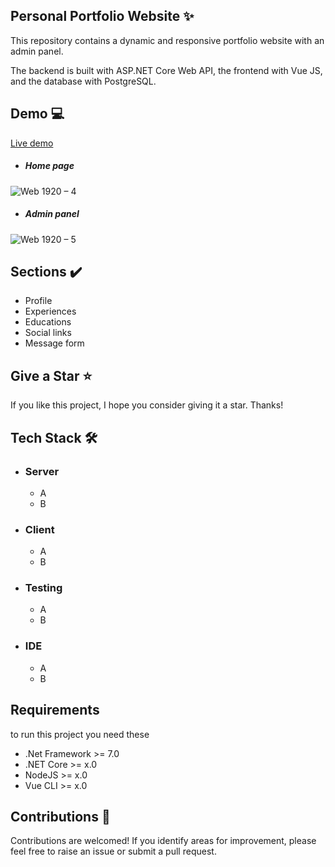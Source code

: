 <h2> Personal Portfolio Website ✨ </h2>
<p>This repository contains a dynamic and responsive portfolio website with an admin panel.</p>
<p>The backend is built with ASP.NET Core Web API, the frontend with Vue JS, and the database with PostgreSQL.</p>

<h2>Demo 💻 </h2>

[Live demo](http://www.sara-rasoulian.ir/)

- <h5>Home page</h5>
![Web 1920 – 4](https://github.com/SaraRasoulian/DotNet-Vue-Portfolio-Website/assets/51083712/6052b0fc-8de0-4683-b73f-4d96f89f317e)

- <h5>Admin panel</h5>
![Web 1920 – 5](https://github.com/SaraRasoulian/DotNet-Vue-Portfolio-Website/assets/51083712/929ef223-102b-48f2-9e03-39311cf76cbd)

<h2>Sections ✔️</h2>

* Profile
* Experiences
* Educations
* Social links
* Message form


<h2>Give a Star ⭐ </h2>
<p>If you like this project, I hope you consider giving it a star. Thanks!</p>


<h2>Tech Stack 🛠️ </h2>

- ### Server
  - A
  - B
- ### Client
  - A
  - B
- ### Testing
  - A
  - B
- ### IDE
  - A
  - B


  
<h2>Requirements </h2>
<p>to run this project you need these</p>

- .Net Framework >= 7.0
- .NET Core >= x.0
- NodeJS >= x.0
- Vue CLI >= x.0

<h2>Contributions 🤝</h2>
<p>Contributions are welcomed! If you identify areas for improvement, please feel free to raise an issue or submit a pull request.</p>


